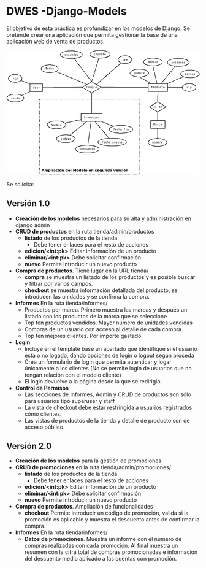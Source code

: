 # DWES -Django-Models

El objetivo de esta práctica es profundizar en los modelos de Django.
Se pretende crear una aplicación que permita gestionar la base de una 
aplicación web de venta de productos.

![Modelos a crear](Modelos.png)

Se solicita:

## Versión 1.0
* **Creación de los modelos** necesarios para su alta y administración 
en django admin
* **CRUD de productos** en la ruta tienda/admin/productos
   * **listado** de los productos de la tienda
      * Debe tener enlaces para el resto de acciones 
   * **edicion/\<int:pk>** Editar información de un producto
   * **eliminar/\<int:pk>** Debe solicitar confirmación
   * **nuevo** Permite introducir un nuevo producto
* **Compra de productos**. Tiene lugar en la URL tienda/
  * **compra** se muestra un listado de los productos y es posible buscar 
  y filtrar por varios campos.
  * **checkout** se muestra información detallada del producto, se introducen 
  las unidades y se confirma la compra.
* **Informes** En la ruta tienda/informes/
  * Productos por marca. Primero muestra las marcas y 
  después un listado con los productos de la marca que se seleccione
  * Top ten productos vendidos. Mayor número de unidades vendidas
  * Compras de un usuario con acceso al detalle de cada compra.
  * Top ten mejores clientes. Por importe gastado.
* **Login** 
  * Incluye en el template base un apartado que identifique si el usuario
  está o no logado, dando opciones de login o logout según proceda
  * Crea un formulario de login que permita autenticar y logar 
  únicamente a los clientes (No se permite login de usuarios que no tengan
  relación con el modelo cliente)
  * El login devuelve a la página desde la que se redirigió.
* **Control de Permisos** 
  * Las secciones de Informes, Admin y CRUD de productos son sólo
  para usuarios tipo superuser y staff
  * La vista de checkout debe estar restringida a usuarios registrados
  cómo clientes.
  * Las vistas de productos de la tienda y detalle de producto son de
  acceso público.
  
## Versión 2.0 
* **Creación de los modelos** para la gestión de promociones
* **CRUD de promociones** en la ruta tienda/admin/promociones/
   * **listado** de los productos de la tienda
      * Debe tener enlaces para el resto de acciones 
   * **edicion/\<int:pk>** Editar información de un producto
   * **eliminar/\<int:pk>** Debe solicitar confirmación
   * **nuevo** Permite introducir un nuevo producto
* **Compra de productos**. Ampliación de funcionalidades
  * **checkout** Permite introducir un código de promoción, valida si la promoción es aplicable y muestra el descuento
  antes de confirmar la compra.
* **Informes** En la ruta tienda/informes/
  * **Datos de promociones**. Muestra un informe con el número de compras realizadas
    con cada promoción. Al final muestra un resumen con la cifra total de compras promocionadas
    e información del descuento medio aplicado a las cuentas con promoción.
